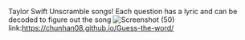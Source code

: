 Taylor Swift Unscramble songs! 
Each question has a lyric and can be decoded to figure out the song
![Screenshot (50)](https://github.com/user-attachments/assets/0d3193e8-2317-4179-87f3-cca193c82a1a)
link:https://chunhan08.github.io/Guess-the-word/
